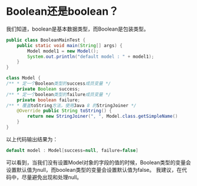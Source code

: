 # Boolean还是boolean？

我们知道，boolean是基本数据类型，而Boolean是包装类型。

``` Java
public class BooleanMainTest { 
	public static void main(String[] args) { 
		Model model1 = new Model(); 
		System.out.println("default model : " + model1); 
	} 
} 

class Model { 
/** * 定一个Boolean类型的success成员变量 */ 
	private Boolean success; 
/** * 定一个boolean类型的failure成员变量 */ 
	private boolean failure; 
/** * 覆盖toString方法，使用Java 8 的StringJoiner */ 
	@Override public String toString() { 
		return new StringJoiner(", ", Model.class.getSimpleName() 		+ "[","]") .add("success=" + success) .add("failure=" + 		failure) .toString(); 
	} 
}
```

以上代码输出结果为：
``` Java
default model : Model[success=null, failure=false]
```

可以看到，当我们没有设置Model对象的字段的值的时候，Boolean类型的变量会设置默认值为null，而boolean类型的变量会设置默认值为false。
我建议，在代码中，尽量避免出现和处理null。


